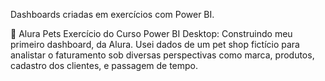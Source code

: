 Dashboards criadas em exercícios com Power BI.

:paw_prints: Alura Pets
  Exercício do Curso Power BI Desktop: Construindo meu primeiro dashboard, da Alura. Usei dados de um pet shop fictício para analistar o faturamento sob diversas perspectivas como marca, produtos, cadastro dos clientes, e passagem de tempo.
